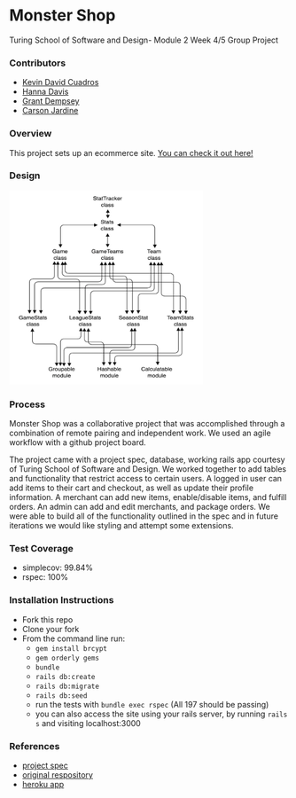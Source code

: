 # Monster Shop
Turing School of Software and Design- Module 2 Week 4/5 Group Project

### Contributors
- [Kevin David Cuadros](https://github.com/kevxo)
- [Hanna Davis](https://github.com/Oxalisviolacea)
- [Grant Dempsey](https://github.com/GDemps)
- [Carson Jardine](https://github.com/carson-jardine)

### Overview
This project sets up an ecommerce site. [You can check it out here!](https://agile-temple-04253.herokuapp.com/)

### Design
<img src="https://github.com/Oxalisviolacea/futbol/blob/main/images/flow_chart.png" width="350" height="350">

### Process
Monster Shop was a collaborative project that was accomplished through a combination of remote pairing and independent work. We used an agile workflow with a github project board. 

The project came with a project spec, database, working rails app courtesy of Turing School of Software and Design. We worked together to add tables and functionality that restrict access to certain users. A logged in user can add items to their cart and checkout, as well as update their profile information. A merchant can add new items, enable/disable items, and fulfill orders. An admin can add and edit merchants, and package orders. We were able to build all of the functionality outlined in the spec and in future iterations we would like styling and attempt some extensions.

### Test Coverage
- simplecov: 99.84%
- rspec: 100%

### Installation Instructions
- Fork this repo
- Clone your fork
- From the command line run: 
    - `gem install brcypt`
    - `gem orderly gems`
    - `bundle`
    - `rails db:create`
    - `rails db:migrate`
    - `rails db:seed`
    - run the tests with `bundle exec rspec` (All 197 should be passing)
    - you can also access the site using your rails server, by running `rails s` and visiting localhost:3000

### References
- [project spec](https://github.com/turingschool-examples/monster_shop_2005/blob/main/README.md)
- [original respository](https://github.com/turingschool-examples/monster_shop_2005)
- [heroku app](https://agile-temple-04253.herokuapp.com/)

